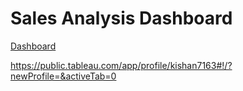 # Sales Analysis Dashboard

[Dashboard](https://public.tableau.com/app/profile/kishan7163#!/?newProfile=&activeTab=0)

https://public.tableau.com/app/profile/kishan7163#!/?newProfile=&activeTab=0
